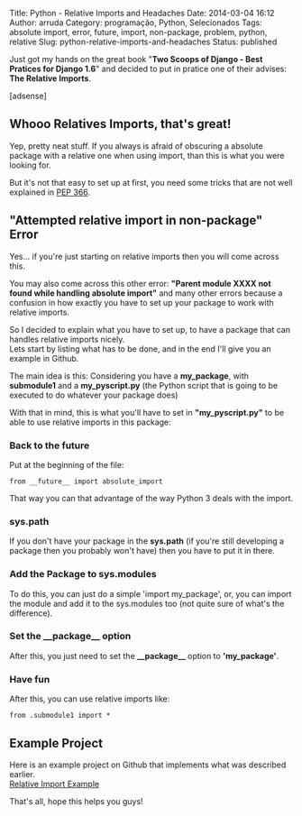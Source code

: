 Title: Python - Relative Imports and Headaches
Date: 2014-03-04 16:12
Author: arruda
Category: programação, Python, Selecionados
Tags: absolute import, error, future, import, non-package, problem, python, relative
Slug: python-relative-imports-and-headaches
Status: published

Just got my hands on the great book "**Two Scoops of Django - Best Pratices for Django 1.6**" and decided to put in pratice one of their advises: **The Relative Imports**.

\[adsense\]

Whooo Relatives Imports, that's great!
--------------------------------------

Yep, pretty neat stuff. If you always is afraid of obscuring a absolute package with a relative one when using import, than this is what you were looking for.

But it's not that easy to set up at first, you need some tricks that are not well explained in [PEP 366](http://legacy.python.org/dev/peps/pep-0366/ "PEP 366").

"Attempted relative import in non-package" Error
------------------------------------------------

Yes... if you're just starting on relative imports then you will come across this.

You may also come across this other error: **"Parent module XXXX not found while handling absolute import"** and many other errors because a confusion in how exactly you have to set up your package to work with relative imports.

So I decided to explain what you have to set up, to have a package that can handles relative imports nicely.  
Lets start by listing what has to be done, and in the end I'll give you an example in Github.

The main idea is this: Considering you have a **my\_package**, with **submodule1** and a **my\_pyscript.py** (the Python script that is going to be executed to do whatever your package does)

With that in mind, this is what you'll have to set in **"my\_pyscript.py"** to be able to use relative imports in this package:

### Back to the future

Put at the beginning of the file:

``` {lang="python"}
from __future__ import absolute_import
```

That way you can that advantage of the way Python 3 deals with the import.

### sys.path

If you don't have your package in the **sys.path** (if you're still developing a package then you probably won't have) then you have to put it in there.

### Add the Package to sys.modules

To do this, you can just do a simple 'import my\_package', or, you can import the module and add it to the sys.modules too (not quite sure of what's the difference).

### Set the \_\_package\_\_ option

After this, you just need to set the **\_\_package\_\_** option to **'my\_package'**.

### Have fun

After this, you can use relative imports like:

``` {lang="python"}
from .submodule1 import *
```

Example Project
---------------

Here is an example project on Github that implements what was described earlier.  
[Relative Import Example](https://github.com/arruda/relative_import_example "Relative Import Example")

That's all, hope this helps you guys!

